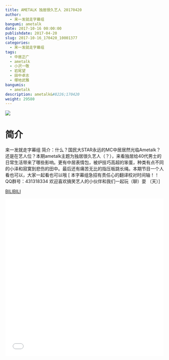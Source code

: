 ```yaml
---
title: AMETALK 独居很久艺人 20170420
author: 
  - 来一发就走字幕组
bangumi: ametalk
date: 2017-10-16 00:00:00
publishdate: 2017-04-20
slug: 2017-10-16_170420_10001377
categories: 
  - 来一发就走字幕组
tags: 
  - 中居正广
  - ametalk
  - 小沢一敬
  - 岩尾望
  - 田中卓志
  - 塚地武雅
bangumis: 
  - ametalk
description: ametalk&#8226;170420
weight: 29580
---
```


![](https://i.imgur.com/KxAUdIX.jpg)

# 简介  
来一发就走字幕组
简介：什么？国民大STAR永远的MC中居居然光临Ametalk？还是在艺人位？本期ametalk主题为独居很久艺人（？），来看独居给40代男士的日常生活带来了哪些影响。更有中居表情包，被炉技巧高超的笨蛋，种类有点不同的小泽和寂寞到悲伤的田中。最后还有痛苦无比的指压板跳长绳。本期节目一个人看也可以，大家一起看也可以哦
[ 本字幕组急招有责任心的翻译校对时间轴！！ QQ群号：431318334 欢迎喜欢搞笑艺人的小伙伴和我们一起玩（聊）耍 （天）]

  [BILIBILI](https://www.bilibili.com/video/av10001377/)


  <iframe src="//www.bilibili.com/html/html5player.html?cid=16531874&aid=10001377" width="100%" height="500" frameborder="0" allowfullscreen="allowfullscreen"></iframe>
